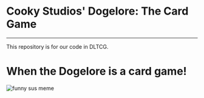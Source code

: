 # Cooky Studios' Dogelore: The Card Game
------
This repository is for our code in DLTCG.

# When the Dogelore is a card game!
![funny sus meme](https://i.redd.it/48guo6yt94z51.jpg)
